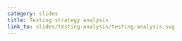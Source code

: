 ```yaml
---
category: slides
title: Testing strategy analysis
link_to: slides/testing-analysis/testing-analysis.svg
---
```

